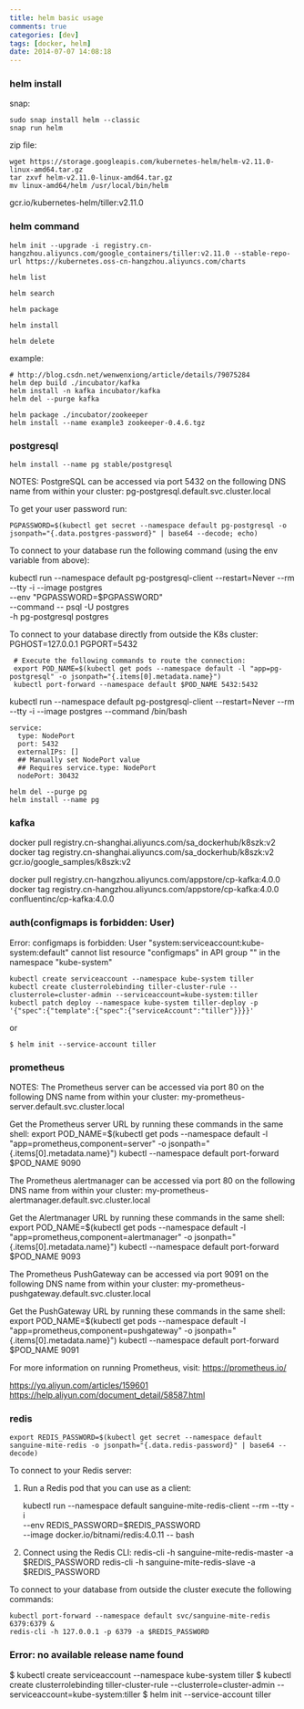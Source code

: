 ```yaml
---
title: helm basic usage
comments: true
categories: [dev]
tags: [docker, helm]
date: 2014-07-07 14:08:18
---
```


### helm install

snap:
```
sudo snap install helm --classic
snap run helm
```

zip file:
```
wget https://storage.googleapis.com/kubernetes-helm/helm-v2.11.0-linux-amd64.tar.gz
tar zxvf helm-v2.11.0-linux-amd64.tar.gz
mv linux-amd64/helm /usr/local/bin/helm
```


gcr.io/kubernetes-helm/tiller:v2.11.0

### helm command

```
helm init --upgrade -i registry.cn-hangzhou.aliyuncs.com/google_containers/tiller:v2.11.0 --stable-repo-url https://kubernetes.oss-cn-hangzhou.aliyuncs.com/charts

helm list

helm search

helm package

helm install

helm delete
```

example:

```
# http://blog.csdn.net/wenwenxiong/article/details/79075284
helm dep build ./incubator/kafka
helm install -n kafka incubator/kafka
helm del --purge kafka

helm package ./incubator/zookeeper
helm install --name example3 zookeeper-0.4.6.tgz
```

### postgresql

`helm install --name pg stable/postgresql`

NOTES:
PostgreSQL can be accessed via port 5432 on the following DNS name from within your cluster:
pg-postgresql.default.svc.cluster.local

To get your user password run:

    PGPASSWORD=$(kubectl get secret --namespace default pg-postgresql -o jsonpath="{.data.postgres-password}" | base64 --decode; echo)

To connect to your database run the following command (using the env variable from above):

   kubectl run --namespace default pg-postgresql-client --restart=Never --rm --tty -i --image postgres \
   --env "PGPASSWORD=$PGPASSWORD" \
   --command -- psql -U postgres \
   -h pg-postgresql postgres



To connect to your database directly from outside the K8s cluster:
     PGHOST=127.0.0.1
     PGPORT=5432

     # Execute the following commands to route the connection:
     export POD_NAME=$(kubectl get pods --namespace default -l "app=pg-postgresql" -o jsonpath="{.items[0].metadata.name}")
     kubectl port-forward --namespace default $POD_NAME 5432:5432


kubectl run --namespace default pg-postgresql-client --restart=Never --rm --tty -i --image postgres --command /bin/bash

```
service:
  type: NodePort
  port: 5432
  externalIPs: []
  ## Manually set NodePort value
  ## Requires service.type: NodePort
  nodePort: 30432

helm del --purge pg
helm install --name pg
```


### kafka

docker pull registry.cn-shanghai.aliyuncs.com/sa_dockerhub/k8szk:v2
docker tag registry.cn-shanghai.aliyuncs.com/sa_dockerhub/k8szk:v2 gcr.io/google_samples/k8szk:v2

docker pull registry.cn-hangzhou.aliyuncs.com/appstore/cp-kafka:4.0.0
docker tag registry.cn-hangzhou.aliyuncs.com/appstore/cp-kafka:4.0.0  confluentinc/cp-kafka:4.0.0


### auth(configmaps is forbidden: User)

Error: configmaps is forbidden: User "system:serviceaccount:kube-system:default" cannot list resource "configmaps" in API group "" in the namespace "kube-system"

```
kubectl create serviceaccount --namespace kube-system tiller
kubectl create clusterrolebinding tiller-cluster-rule --clusterrole=cluster-admin --serviceaccount=kube-system:tiller
kubectl patch deploy --namespace kube-system tiller-deploy -p '{"spec":{"template":{"spec":{"serviceAccount":"tiller"}}}}'
```

or

`$ helm init --service-account tiller`

### prometheus

NOTES:
The Prometheus server can be accessed via port 80 on the following DNS name from within your cluster:
my-prometheus-server.default.svc.cluster.local

Get the Prometheus server URL by running these commands in the same shell:
  export POD_NAME=$(kubectl get pods --namespace default -l "app=prometheus,component=server" -o jsonpath="{.items[0].metadata.name}")
  kubectl --namespace default port-forward $POD_NAME 9090

The Prometheus alertmanager can be accessed via port 80 on the following DNS name from within your cluster:
my-prometheus-alertmanager.default.svc.cluster.local

Get the Alertmanager URL by running these commands in the same shell:
  export POD_NAME=$(kubectl get pods --namespace default -l "app=prometheus,component=alertmanager" -o jsonpath="{.items[0].metadata.name}")
  kubectl --namespace default port-forward $POD_NAME 9093

The Prometheus PushGateway can be accessed via port 9091 on the following DNS name from within your cluster:
my-prometheus-pushgateway.default.svc.cluster.local


Get the PushGateway URL by running these commands in the same shell:
  export POD_NAME=$(kubectl get pods --namespace default -l "app=prometheus,component=pushgateway" -o jsonpath="{.items[0].metadata.name}")
  kubectl --namespace default port-forward $POD_NAME 9091

For more information on running Prometheus, visit:
https://prometheus.io/

https://yq.aliyun.com/articles/159601
https://help.aliyun.com/document_detail/58587.html

### redis

    export REDIS_PASSWORD=$(kubectl get secret --namespace default sanguine-mite-redis -o jsonpath="{.data.redis-password}" | base64 --decode)

To connect to your Redis server:

1. Run a Redis pod that you can use as a client:

   kubectl run --namespace default sanguine-mite-redis-client --rm --tty -i \
    --env REDIS_PASSWORD=$REDIS_PASSWORD \
   --image docker.io/bitnami/redis:4.0.11 -- bash

2. Connect using the Redis CLI:
   redis-cli -h sanguine-mite-redis-master -a $REDIS_PASSWORD
   redis-cli -h sanguine-mite-redis-slave -a $REDIS_PASSWORD

To connect to your database from outside the cluster execute the following commands:

    kubectl port-forward --namespace default svc/sanguine-mite-redis 6379:6379 &
    redis-cli -h 127.0.0.1 -p 6379 -a $REDIS_PASSWORD


### Error: no available release name found

$ kubectl create serviceaccount --namespace kube-system tiller
$ kubectl create clusterrolebinding tiller-cluster-rule --clusterrole=cluster-admin --serviceaccount=kube-system:tiller
$ helm init --service-account tiller
